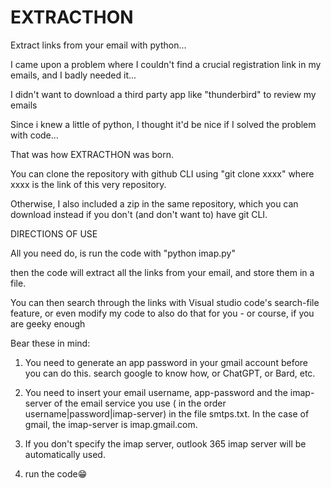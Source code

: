# EXTRACTHON
Extract links from your email with python...

I came upon a problem where I couldn't find a crucial registration link in my emails, and I badly needed it...

I didn't want to download a third party app like "thunderbird" to review my emails

Since i knew a little of python, I thought it'd be nice if I solved the problem with code...

That was how EXTRACTHON was born.

You can clone the repository with github CLI using "git clone xxxx" where xxxx is the link of this very repository.

Otherwise, I also included a zip in the same repository, which you can download instead if you don't (and don't want to) have git CLI.



DIRECTIONS OF USE


All you need do, is run the code with "python imap.py"

then the code will extract all the links from your email, and store them in a file. 

You can then search through the links with Visual studio code's search-file feature, or even modify my code to also do that for you - or course, if you are geeky enough

Bear these in mind:

1. You need to generate an app password in your gmail account before you can do this. search google to know how, or ChatGPT, or Bard, etc.

2. You need to insert your email username, app-password and the imap-server of the email service you use ( in the order username|password|imap-server) in the file smtps.txt. In the case of gmail, the imap-server is imap.gmail.com. 

3. If you don't specify the imap server, outlook 365 imap server will be automatically used.

4. run the code😁
